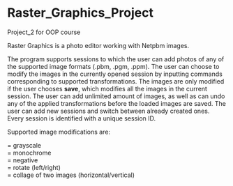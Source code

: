 # Raster_Graphics_Project
Project_2 for OOP course

Raster Graphics is a photo editor working with Netpbm images.

The program supports sessions to which the user can add photos of any of the supported image formats (.pbm, .pgm, .ppm). The user can choose to modify the images in the currently opened session by inputting commands corresponding to supported transformations. The images are only modified if the user chooses **save**, which modifies all the images in the current session. The user can add unlimited amount of images, as well as can undo any of the applied transformations before the loaded images are saved. The user can add new sessions and switch between already created ones. Every session is identified with a unique session ID.

Supported image modifications are:

= grayscale\
= monochrome\
= negative\
= rotate (left/right)\
= collage of two images (horizontal/vertical)
